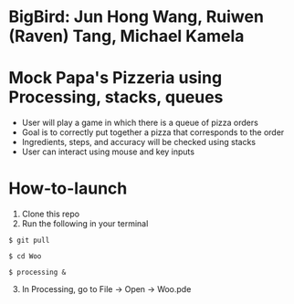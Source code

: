 # BigBird: Jun Hong Wang, Ruiwen (Raven) Tang, Michael Kamela

# Mock Papa's Pizzeria using Processing, stacks, queues
* User will play a game in which there is a queue of pizza orders
* Goal is to correctly put together a pizza that corresponds to the order
* Ingredients, steps, and accuracy will be checked using stacks
* User can interact using mouse and key inputs

# How-to-launch

1. Clone this repo
2. Run the following in your terminal

```
$ git pull

$ cd Woo

$ processing &
```

3. In Processing, go to File -> Open -> Woo.pde

